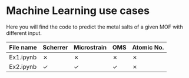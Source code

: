 # Machine Learning use cases



Here you will find the code to predict the metal salts of a given MOF with different input.


| File name  | Scherrer | Microstrain | OMS | Atomic No. |
|------------|----------|-------------|-----|------------|
| Ex1.ipynb  |  ✗       | ✗           | ✗   | ✗          |
| Ex2.ipynb  |  ✓       | ✓           | ✓   | ✗          |

